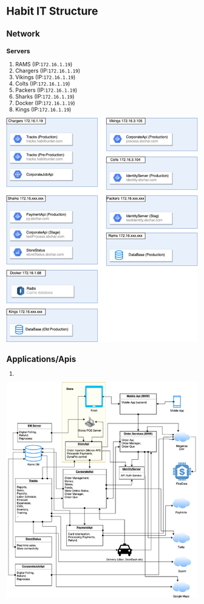 # Habit IT Structure

## Network

### Servers

1. RAMS (IP:`172.16.1.19`)
2. Chargers (IP:`172.16.1.19`)
3. Vikings (IP:`172.16.1.19`)
4. Colts (IP:`172.16.1.19`)
5. Packers (IP:`172.16.1.19`)
6. Sharks (IP:`172.16.1.19`)
7. Docker (IP:`172.16.1.19`)
8. Kings (IP:`172.16.1.19`)

![alt text](content/servers.png "Servers")

## Applications/Apis

1. 

![alt text](content/communication.png "App Communication")